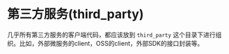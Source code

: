 # 第三方服务(third\_party)

几乎所有第三方服务的客户端代码，都应该放到 `third_party` 这个目录下进行组织。比如，外部微服务的client，OSS的client，外部SDK的接口封装等。
